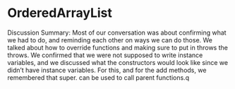 # OrderedArrayList

Discussion Summary:
Most of our conversation was about confirming what we had to do, and reminding each other on ways we can do those. We talked about how to override functions and making sure to put in throws the throws. We confirmed that we were not supposed to write instance variables, and we discussed what the constructors would look like since we didn’t have instance variables. For this, and for the add methods, we remembered that super. can be used to call parent functions.q